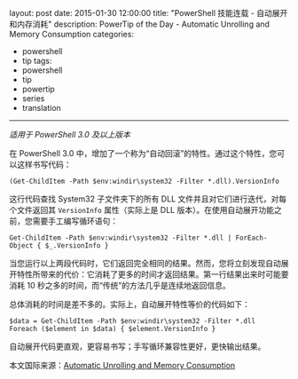 ﻿layout: post
date: 2015-01-30 12:00:00
title: "PowerShell 技能连载 - 自动展开和内存消耗"
description: PowerTip of the Day - Automatic Unrolling and Memory Consumption
categories:
- powershell
- tip
tags:
- powershell
- tip
- powertip
- series
- translation
---
_适用于 PowerShell 3.0 及以上版本_

在 PowerShell 3.0 中，增加了一个称为“自动回滚”的特性。通过这个特性，您可以这样书写代码：

    (Get-ChildItem -Path $env:windir\system32 -Filter *.dll).VersionInfo  

这行代码查找 System32 子文件夹下的所有 DLL 文件并且对它们进行迭代，对每个文件返回其 `VersionInfo` 属性（实际上是 DLL 版本）。在使用自动展开功能之前，您需要手工编写循环语句：

    Get-ChildItem -Path $env:windir\system32 -Filter *.dll | ForEach-Object { $_.VersionInfo } 

当您运行以上两段代码时，它们返回完全相同的结果。然而，您将立刻发现自动展开特性所带来的代价：它消耗了更多的时间才返回结果。第一行结果出来时可能要消耗 10 秒之多的时间，而“传统”的方法几乎是连续地返回信息。

总体消耗的时间是差不多的。实际上，自动展开特性等价的代码如下：

    $data = Get-ChildItem -Path $env:windir\system32 -Filter *.dll
    Foreach ($element in $data) { $element.VersionInfo } 

自动展开代码更直观，更容易书写；手写循环兼容性更好，更快输出结果。

<!--more-->
本文国际来源：[Automatic Unrolling and Memory Consumption](http://community.idera.com/powershell/powertips/b/tips/posts/automatic-unrolling-and-memory-consumption)
